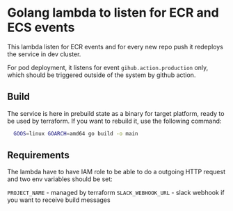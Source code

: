 # Golang lambda to listen for ECR and ECS events

This lambda listen for ECR events and for every new repo push it redeploys the service in dev cluster.

For pod deployment, it listens for event `gihub.action.production` only, which should be triggered outside of the system by github action.

## Build

The service is here in prebuild state as a binary for target platform, ready to be used by terraform. If you want to rebuild it, use the following command:

```bash
  GOOS=linux GOARCH=amd64 go build -o main 
```


## Requirements

The lambda have to have IAM role to be able to do a outgoing HTTP request and two env variables should be set:

`PROJECT_NAME` - managed by terraform
`SLACK_WEBHOOK_URL` - slack webhook if you want to receive build messages